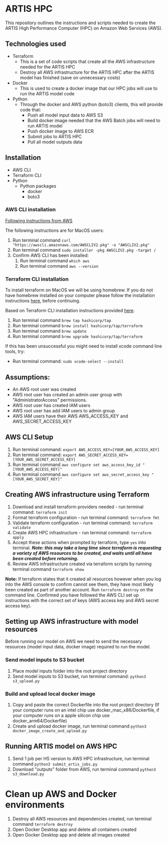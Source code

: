 # ARTIS HPC

This repository outlines the instructions and scripts needed to create the ARTIS High Performance Computer (HPC) on Amazon Web Services (AWS).

## Technologies used
- Terraform
    - This is a set of code scripts that create all the AWS infrastructure needed for the ARTIS HPC
    - Destroy all AWS infrastructure for the ARTIS HPC after the ARTIS model has finished (save on unnecessary costs)
- Docker
    - This is used to create a docker image that our HPC jobs will use to run the ARTIS model code
- Python
    - Through the docker and AWS python (boto3) clients, this will provide code that:
        - Push all model input data to AWS S3
        - Build docker image needed that the AWS Batch jobs will need to run ARTIS model
        - Push docker image to AWS ECR
        - Submit jobs to ARTIS HPC
        - Pull all model outputs data

## Installation
- AWS CLI
- Terraform CLI
- Python
    - Python packages
        - docker
        - boto3

### AWS CLI installation
[Following instructions from AWS](https://docs.aws.amazon.com/cli/latest/userguide/getting-started-install.html)

The following instructions are for MacOS users:
1. Run terminal command `curl "https://awscli.amazonaws.com/AWSCLIV2.pkg" -o "AWSCLIV2.pkg"`
2. Run terminal command `sudo installer -pkg AWSCLIV2.pkg -target /`
3. Confirm AWS CLI has been installed:
    1. Run terminal command `which aws`
    2. Run terminal command `aws --version`

### Terraform CLI installation
To install terraform on MacOS we will be using homebrew. If you do not have homebrew installed on your computer please follow the installation instructions [here](https://brew.sh/), before continuing.

Based on Terraform CLI installation instructions provided [here](https://developer.hashicorp.com/terraform/tutorials/aws-get-started/install-cli).
1. Run terminal command `brew tap hashicorp/tap`
2. Run terminal command `brew install hashicorp/tap/terraform`
3. Run terminal command `brew update`
4. Run terminal command `brew upgrade hashicorp/tap/terraform`

If this has been unsuccessful you might need to install xcode command line tools, try:
- Run terminal command: `sudo xcode-select --install`

## Assumptions:
- An AWS root user was created
- AWS root user has created an admin user group with "AdministratorAccess" permissions.
- AWS root user has created IAM users
- AWS root user has add IAM users to admin group
- AWS IAM users have their AWS AWS_ACCESS_KEY and AWS_SECRET_ACCESS_KEY

## AWS CLI Setup
1. Run terminal command: `export AWS_ACCESS_KEY=[YOUR_AWS_ACCESS_KEY]`
2. Run terminal command: `export AWS_SECRET_ACCESS_KEY=[YOUR_AWS_SECRET_ACCESS_KEY]`
3. Run terminal command `aws configure set aws_access_key_id "[YOUR_AWS_ACCESS_KEY]"`
4. Run terminal command `aws configure set aws_secret_access_key "[YOUR_AWS_SECRET_KEY]"`

## Creating AWS infrastructure using Terraform
1. Download and install terraform providers needed - run terminal command: `terraform init`
2. Format terraform configuration - run terminal command: `terraform fmt`
3. Validate terraform configuration - run terminal command: `terraform validate`
4. Create AWS HPC infrastructure - run terminal command: `terraform apply`
5. Accept these actions when prompted by terraform, type `yes` into terminal. ***Note: this may take a long time since terraform is requesting a variety of AWS resources to be created, and waits until all have been created before returning.***
6. Review AWS infrastructure created via terraform scripts by running terminal command `terraform show`

**Note:** If terraform states that it created all resources however when you log into the AWS console to confirm cannot see them, they have most likely been created as part of another account. Run `terraform destroy` on the command line. Confirmed you have followed the AWS CLI set up instructions with the correct set of keys (AWS access key and AWS secret access key).


## Setting up AWS infrastructure with model resources
Before running our model on AWS we need to send the necessary resources (model input data, docker image) required to run the model.

### Send model inputs to S3 bucket
1. Place model inputs folder into the root project directory
2. Send model inputs to S3 bucket, run terminal command: `python3 s3_upload.py`

### Build and upload local docker image
1. Copy and paste the correct Dockerfile into the root project directory (If your computer runs on an intel chip use docker_mac_x86/Dockerfile, if your computer runs on a apple silicon chip use docker_arm64/Dockerfile)
2. Create and upload docker image, run terminal command `python3 docker_image_create_and_upload.py`


## Running ARTIS model on AWS HPC
1. Send 1 job per HS version to AWS HPC infrastructure, run terminal command `python3 submit_artis_jobs.py`
2. Download "outputs" folder from AWS, run terminal command `python3 s3_download.py`

# Clean up AWS and Docker environments
1. Destroy all AWS resources and dependencies created, run terminal command `terraform destroy`
2. Open Docker Desktop app and delete all containers created
3. Open Docker Desktop app and delete all images created

